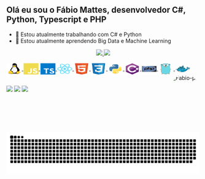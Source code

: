 ## Olá eu sou o Fábio Mattes, desenvolvedor C#, Python, Typescript e PHP
- 🔭 Estou atualmente trabalhando com C# e Python
- 🌱 Estou atualmente aprendendo Big Data e Machine Learning

<div align="center">
  <a href="https://github.com/fabiomattes2016">
  <img height="180em" src="https://github-readme-stats.vercel.app/api?username=fabiomattes2016&show_icons=true&theme=dracula&include_all_commits=true&count_private=true"/>
  <img height="180em" src="https://github-readme-stats.vercel.app/api/top-langs/?username=fabiomattes2016&layout=compact&langs_count=7&theme=dracula"/>
</div>
  
<div style="display: inline_block"><br>
  <img align="center" alt="Fabio-Csharp" height="30" width="40" src="https://raw.githubusercontent.com/devicons/devicon/master/icons/linux/linux-original.svg">
  <img align="center" alt="Fabio-Js" height="30" width="40" src="https://raw.githubusercontent.com/devicons/devicon/master/icons/javascript/javascript-plain.svg">
  <img align="center" alt="Fabio-Ts" height="30" width="40" src="https://raw.githubusercontent.com/devicons/devicon/master/icons/typescript/typescript-plain.svg">
  <img align="center" alt="Fabio-React" height="30" width="40" src="https://raw.githubusercontent.com/devicons/devicon/master/icons/react/react-original.svg">
  <img align="center" alt="Fabio-HTML" height="30" width="40" src="https://raw.githubusercontent.com/devicons/devicon/master/icons/html5/html5-original.svg">
  <img align="center" alt="Fabio-CSS" height="30" width="40" src="https://raw.githubusercontent.com/devicons/devicon/master/icons/css3/css3-original.svg">
  <img align="center" alt="Fabio-Python" height="30" width="40" src="https://raw.githubusercontent.com/devicons/devicon/master/icons/python/python-original.svg">
  <img align="center" alt="Fabio-Csharp" height="30" width="40" src="https://raw.githubusercontent.com/devicons/devicon/master/icons/csharp/csharp-original.svg">
  <img align="center" alt="Fabio-Csharp" height="30" width="40" src="https://raw.githubusercontent.com/devicons/devicon/master/icons/php/php-original.svg">
  <img align="center" alt="Fabio-Csharp" height="30" width="40" src="https://raw.githubusercontent.com/devicons/devicon/master/icons/go/go-original.svg">
  <img align="center" alt="Fabio-Csharp" height="30" width="40" src="https://raw.githubusercontent.com/devicons/devicon/master/icons/docker/docker-original.svg">
  <img align="right" alt="Fabio-pic" height="150" style="border-radius:50px;" src="https://rh.benner.com.br/RHWEB/GetProfileImage.ashx?hnd=tfXgRoUmy4ZxkF8z%2FUhk4A%3D%3D&dt=20211011075815?width=676&height=676">
</div>

##
  
<div>
  <a href="https://www.instagram.com/fabiomattes" target="_blank"><img src="https://img.shields.io/badge/-Instagram-%23E4405F?style=for-the-badge&logo=instagram&logoColor=white" target="_blank"></a>
  <a href = "mailto:fabiomattes2007@gmail.com"><img src="https://img.shields.io/badge/-Gmail-%23333?style=for-the-badge&logo=gmail&logoColor=white" target="_blank"></a>
  <a href="https://www.linkedin.com/in/fabiomattes" target="_blank"><img src="https://img.shields.io/badge/-LinkedIn-%230077B5?style=for-the-badge&logo=linkedin&logoColor=white" target="_blank"></a> 
  
  ![Snake animation](https://github.com/fabiomattes2016/fabiomattes2016/blob/output/github-contribution-grid-snake.svg)
</div>
